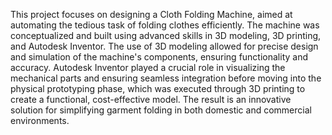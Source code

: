 This project focuses on designing a Cloth Folding Machine, aimed at automating the tedious task of folding clothes efficiently. The machine was conceptualized and built using advanced skills in 3D modeling, 3D printing, and Autodesk Inventor. The use of 3D modeling allowed for precise design and simulation of the machine's components, ensuring functionality and accuracy. Autodesk Inventor played a crucial role in visualizing the mechanical parts and ensuring seamless integration before moving into the physical prototyping phase, which was executed through 3D printing to create a functional, cost-effective model. The result is an innovative solution for simplifying garment folding in both domestic and commercial environments.
